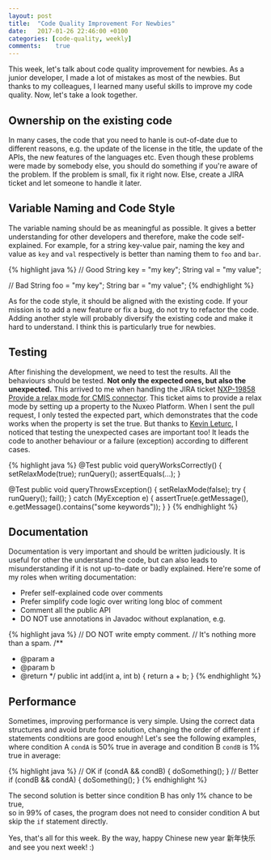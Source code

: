 ```yaml
---
layout: post
title:  "Code Quality Improvement For Newbies"
date:   2017-01-26 22:46:00 +0100
categories: [code-quality, weekly]
comments:    true
---
```


This week, let's talk about code quality improvement for newbies. As a junior
developer, I made a lot of mistakes as most of the newbies. But thanks to my
colleagues, I learned many useful skills to improve my code quality. Now, let's
take a look together.

<!--more-->

## Ownership on the existing code

In many cases, the code that you need to hanle is out-of-date due to different
reasons, e.g. the update of the license in the title, the update of the APIs,
the new features of the languages etc. Even though these problems were made by
somebody else, you should do something if you're aware of the problem. If the
problem is small, fix it right now. Else, create a JIRA ticket and let someone
to handle it later.

## Variable Naming and Code Style

The variable naming should be as meaningful as possible. It gives a better
understanding for other developers and therefore, make the code self-explained.
For example, for a string key-value pair, naming the key and value as `key` and
`val` respectively is better than naming them to `foo` and `bar`.

{% highlight java %}
// Good
String key = "my key";
String val = "my value";

// Bad
String foo = "my key";
String bar = "my value";
{% endhighlight %}

As for the code style, it should be aligned with the existing code. If your
mission is to add a new feature or fix a bug, do not try to refactor the code.
Adding another style will probably diversify the existing code and make it hard
to understand. I think this is particularly true for newbies.

## Testing

After finishing the development, we need to test the results. All the behaviours
should be tested. **Not only the expected ones, but also the unexpected.** This
arrived to me when handling the JIRA ticket [NXP-19858 Provide a relax mode for
CMIS connector][NXP-19858]. This ticket aims to provide a relax mode by setting
up a property to the Nuxeo Platform. When I sent the pull request, I only tested
the expected part, which demonstrates that the code works when the property is
set the true. But thanks to [Kevin Leturc][kevin], I noticed that testing the
unexpected cases are important too! It leads the code to another behaviour or
a failure (exception) according to different cases.

{% highlight java %}
@Test
public void queryWorksCorrectly() {
  setRelaxMode(true);
  runQuery();
  assertEquals(...);
}

@Test
public void queryThrowsException() {
  setRelaxMode(false);
  try {
    runQuery();
    fail();
  } catch (MyException e) {
    assertTrue(e.getMessage(), e.getMessage().contains("some keywords"));
  }
}
{% endhighlight %}

## Documentation

Documentation is very important and should be written judiciously. It is useful
for other the understand the code, but can also leads to misunderstanding if it
is not up-to-date or badly explained. Here're some of my roles when writing
documentation:

- Prefer self-explained code over comments
- Prefer simplify code logic over writing long bloc of comment
- Comment all the public API
- DO NOT use annotations in Javadoc without explanation, e.g.

{% highlight java %}
// DO NOT write empty comment.
// It's nothing more than a spam.
/**
 * @param a
 * @param b
 * @return
 */
public int add(int a, int b) {
  return a + b;
}
{% endhighlight %}

## Performance

Sometimes, improving performance is very simple. Using the correct data
structures and avoid brute force solution, changing the order of different `if`
statements conditions are good enough! Let's see the following examples, where
condition A `condA` is 50% true in average and condition B `condB` is 1% true in
average:

{% highlight java %}
// OK
if (condA && condB) {
  doSomething();
}
// Better
if (condB && condA) {
  doSomething();
}
{% endhighlight %}

The second solution is better since condition B has only 1% chance to be true,\
so in 99% of cases, the program does not need to consider condition A but skip
the `if` statement directly.

Yes, that's all for this week. By the way, happy Chinese new year 新年快乐 and
see you next week! :)

[kevin]: https://github.com/kevinleturc
[NXP-19858]: https://jira.nuxeo.com/browse/NXP-19858
